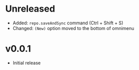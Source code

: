 # Unreleased

- Added: `repo.saveAndSync` command (Ctrl + Shift + S)
- Changed: `(New)` option moved to the bottom of omnimenu

# v0.0.1

- Initial release
